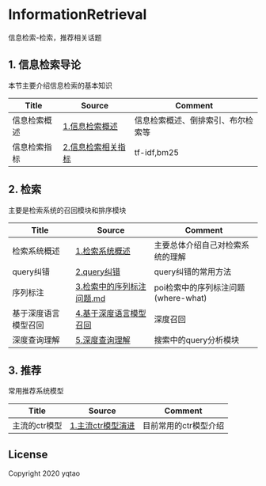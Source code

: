 # InformationRetrieval
信息检索-检索，推荐相关话题

## 1. 信息检索导论
本节主要介绍信息检索的基本知识

| Title | Source | Comment|
| ---- | -------|------|
|信息检索概述|[1.信息检索概述](introduction-to-information-retrieval/1.信息检索概述.md)|信息检索概述、倒排索引、布尔检索等|
|信息检索指标|[2.信息检索相关指标](introduction-to-information-retrieval/2.信息检索相关指标概念.md)| tf-idf,bm25|


## 2. 检索
主要是检索系统的召回模块和排序模块

| Title | Source | Comment|
| ---- | -------|------|
|检索系统概述|[1.检索系统概述](search/1.检索系统概述.md)|主要总体介绍自己对检索系统的理解|
|query纠错|[2.query纠错](search/2.query纠错.md)|query纠错的常用方法|
|序列标注|[3.检索中的序列标注问题.md](search/3.检索中的序列标注问题-poi检索.md)|poi检索中的序列标注问题(where-what)|
|基于深度语言模型召回|[4.基于深度语言模型召回](search/4.基于深度语言模型召回.md)|深度召回|
|深度查询理解|[5.深度查询理解](search/5.深度查询理解.md)|搜索中的query分析模块|

## 3. 推荐
常用推荐系统模型

| Title | Source | Comment|
| ---- | -------|------|
|主流的ctr模型|[1.主流ctr模型演进](recommendation/1.主流ctr模型演进.md)|目前常用的ctr模型介绍|

## License
Copyright 2020 yqtao


